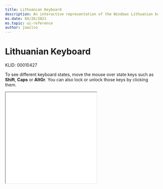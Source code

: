 ```yaml
---
title: Lithuanian Keyboard
description: An interactive representation of the Windows Lithuanian keyboard. To see different keyboard states, click or move the mouse over the state keys.
ms.date: 04/26/2021
ms.topic: ui-reference
author: jowilco
---
```


# Lithuanian Keyboard

KLID: 00010427

To see different keyboard states, move the mouse over state keys such as **Shift**, **Caps** or **AltGr**. You can also lock or unlock those keys by clicking them.

<iframe src="kbdlt1.html" height="300"></iframe>
